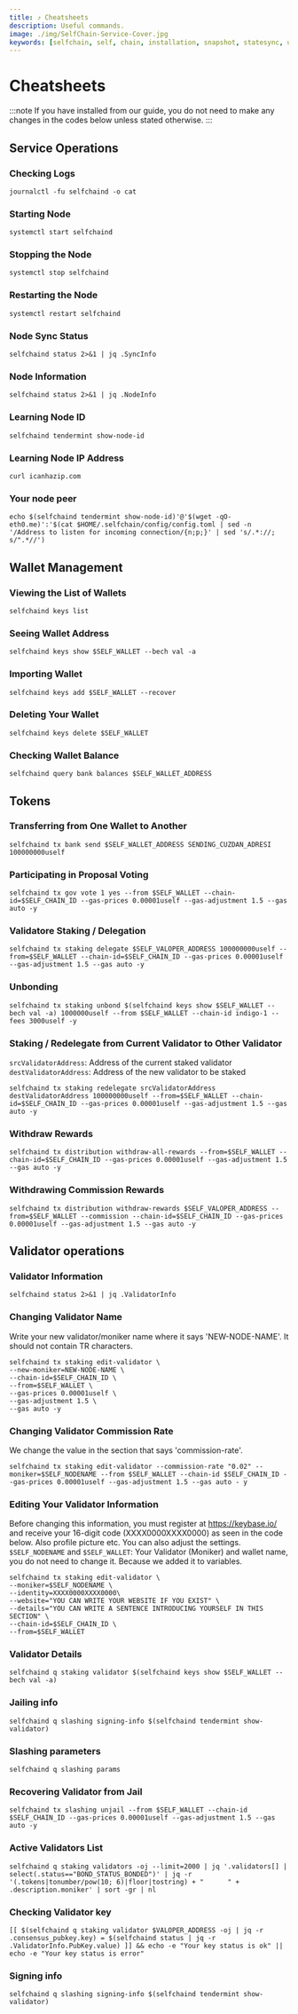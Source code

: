 ```yaml
---
title: ⤴️ Cheatsheets
description: Useful commands.
image: ./img/SelfChain-Service-Cover.jpg
keywords: [selfchain, self, chain, installation, snapshot, statesync, update]
---
```


# Cheatsheets 
:::note
If you have installed from our guide, you do not need to make any changes in the codes below unless stated otherwise.
:::

## Service Operations

### Checking Logs
```
journalctl -fu selfchaind -o cat
```

### Starting Node
```
systemctl start selfchaind
```

### Stopping the Node
```
systemctl stop selfchaind
```

### Restarting the Node
```
systemctl restart selfchaind
```

### Node Sync Status
```
selfchaind status 2>&1 | jq .SyncInfo
```

### Node Information
```
selfchaind status 2>&1 | jq .NodeInfo
```

### Learning Node ID
```
selfchaind tendermint show-node-id
```

### Learning Node IP Address
```
curl icanhazip.com
```

### Your node peer
```
echo $(selfchaind tendermint show-node-id)'@'$(wget -qO- eth0.me)':'$(cat $HOME/.selfchain/config/config.toml | sed -n '/Address to listen for incoming connection/{n;p;}' | sed 's/.*://; s/".*//')
```

## Wallet Management

### Viewing the List of Wallets
```
selfchaind keys list
```

### Seeing Wallet Address
```
selfchaind keys show $SELF_WALLET --bech val -a
```

### Importing Wallet
```
selfchaind keys add $SELF_WALLET --recover
```

### Deleting Your Wallet
```
selfchaind keys delete $SELF_WALLET
```

### Checking Wallet Balance
```
selfchaind query bank balances $SELF_WALLET_ADDRESS
```

## Tokens

### Transferring from One Wallet to Another
```
selfchaind tx bank send $SELF_WALLET_ADDRESS SENDING_CUZDAN_ADRESI 100000000uself
```

### Participating in Proposal Voting
```
selfchaind tx gov vote 1 yes --from $SELF_WALLET --chain-id=$SELF_CHAIN_ID --gas-prices 0.00001uself --gas-adjustment 1.5 --gas auto -y
```

### Validatore Staking / Delegation
```
selfchaind tx staking delegate $SELF_VALOPER_ADDRESS 100000000uself --from=$SELF_WALLET --chain-id=$SELF_CHAIN_ID --gas-prices 0.00001uself --gas-adjustment 1.5 --gas auto -y
```
### Unbonding
```
selfchaind tx staking unbond $(selfchaind keys show $SELF_WALLET --bech val -a) 1000000uself --from $SELF_WALLET --chain-id indigo-1 --fees 3000uself -y
```

### Staking / Redelegate from Current Validator to Other Validator
`srcValidatorAddress`: Address of the current staked validator
`destValidatorAddress`: Address of the new validator to be staked
```
selfchaind tx staking redelegate srcValidatorAddress destValidatorAddress 100000000uself --from=$SELF_WALLET --chain-id=$SELF_CHAIN_ID --gas-prices 0.00001uself --gas-adjustment 1.5 --gas auto -y
```

### Withdraw Rewards
```
selfchaind tx distribution withdraw-all-rewards --from=$SELF_WALLET --chain-id=$SELF_CHAIN_ID --gas-prices 0.00001uself --gas-adjustment 1.5 --gas auto -y
```

### Withdrawing Commission Rewards

```
selfchaind tx distribution withdraw-rewards $SELF_VALOPER_ADDRESS --from=$SELF_WALLET --commission --chain-id=$SELF_CHAIN_ID --gas-prices 0.00001uself --gas-adjustment 1.5 --gas auto -y
```

## Validator operations

### Validator Information
```
selfchaind status 2>&1 | jq .ValidatorInfo
```

### Changing Validator Name
Write your new validator/moniker name where it says 'NEW-NODE-NAME'. It should not contain TR characters.
```
selfchaind tx staking edit-validator \
--new-moniker=NEW-NODE-NAME \
--chain-id=$SELF_CHAIN_ID \
--from=$SELF_WALLET \
--gas-prices 0.00001uself \
--gas-adjustment 1.5 \
--gas auto -y
```

### Changing Validator Commission Rate
We change the value in the section that says 'commission-rate'.
```
selfchaind tx staking edit-validator --commission-rate "0.02" --moniker=$SELF_NODENAME --from $SELF_WALLET --chain-id $SELF_CHAIN_ID --gas-prices 0.00001uself --gas-adjustment 1.5 --gas auto - y
```

### Editing Your Validator Information
Before changing this information, you must register at https://keybase.io/ and receive your 16-digit code (XXXX0000XXXX0000) as seen in the code below. Also profile picture etc. You can also adjust the settings.
`$SELF_NODENAME` and `$SELF_WALLET`: Your Validator (Moniker) and wallet name, you do not need to change it. Because we added it to variables.
```
selfchaind tx staking edit-validator \
--moniker=$SELF_NODENAME \
--identity=XXXX0000XXXX0000\
--website="YOU CAN WRITE YOUR WEBSITE IF YOU EXIST" \
--details="YOU CAN WRITE A SENTENCE INTRODUCING YOURSELF IN THIS SECTION" \
--chain-id=$SELF_CHAIN_ID \
--from=$SELF_WALLET
```

### Validator Details
```
selfchaind q staking validator $(selfchaind keys show $SELF_WALLET --bech val -a)
```

### Jailing info
```
selfchaind q slashing signing-info $(selfchaind tendermint show-validator)
```

### Slashing parameters
```
selfchaind q slashing params
```

### Recovering Validator from Jail
```
selfchaind tx slashing unjail --from $SELF_WALLET --chain-id $SELF_CHAIN_ID --gas-prices 0.00001uself --gas-adjustment 1.5 --gas auto -y
```

### Active Validators List
```
selfchaind q staking validators -oj --limit=2000 | jq '.validators[] | select(.status=="BOND_STATUS_BONDED")' | jq -r '(.tokens|tonumber/pow(10; 6)|floor|tostring) + " 	 " + .description.moniker' | sort -gr | nl
```

### Checking Validator key
```
[[ $(selfchaind q staking validator $VALOPER_ADDRESS -oj | jq -r .consensus_pubkey.key) = $(selfchaind status | jq -r .ValidatorInfo.PubKey.value) ]] && echo -e "Your key status is ok" || echo -e "Your key status is error"
```

### Signing info
```
selfchaind q slashing signing-info $(selfchaind tendermint show-validator)
```
